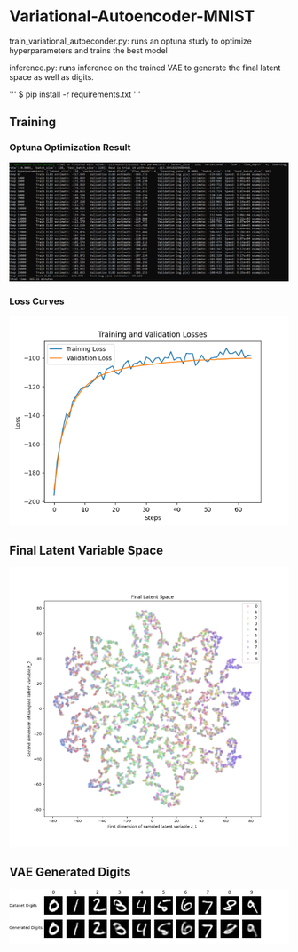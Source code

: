 # Variational-Autoencoder-MNIST

train_variational_autoeconder.py: runs an optuna study to optimize hyperparameters and trains the best model

inference.py: runs inference on the trained VAE to generate the final latent space as well as digits.

'''
$ pip install -r requirements.txt
'''

## Training

### Optuna Optimization Result
![Optuna Output](https://github.com/RobCaamano/Variational-Autoencoder-MNIST/blob/main/img/Optuna%20Output.png)

### Loss Curves
![Loss Curves](https://github.com/RobCaamano/Variational-Autoencoder-MNIST/blob/main/img/Train%20%26%20Val%20Loss.png)

## Final Latent Variable Space

![Latent Space](https://github.com/RobCaamano/Variational-Autoencoder-MNIST/blob/main/img/Latent%20Space.png)

## VAE Generated Digits

![Digits](https://github.com/RobCaamano/Variational-Autoencoder-MNIST/blob/main/img/gen_imgs.png)

